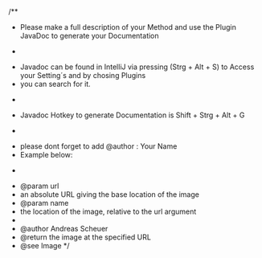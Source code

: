 /**

* Please make a full description of your Method and use the Plugin JavaDoc to generate your Documentation
* <p>
* Javadoc can be found in IntelliJ via pressing (Strg + Alt + S) to Access your Setting´s and by chosing Plugins
* you can search for it.
* <p>
* Javadoc Hotkey to generate Documentation is Shift + Strg + Alt + G
* <p>
* please dont forget to add @author : Your Name
* Example below:
* <p>
* @param url
* an absolute URL giving the base location of the image
* @param name
* the location of the image, relative to the url argument
*
* @author Andreas Scheuer
* @return the image at the specified URL
* @see Image
  */
 